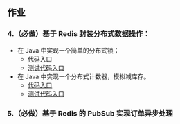 ## 作业
### 4.（必做）基于 Redis 封装分布式数据操作：
* 在 Java 中实现一个简单的分布式锁；
    * [代码入口](./assignment04/src/main/java/io/x12fd16b/assignment/week11/assignment04/lock)
    * [测试代码入口](./assignment04/src/test/java/io/x12fd16b/assignment/week11/assignment04/lock)
* 在 Java 中实现一个分布式计数器，模拟减库存。
    * [代码入口](./assignment04/src/main/java/io/x12fd16b/assignment/week11/assignment04/count)
    * [测试代码入口](./assignment04/src/test/java/io/x12fd16b/assignment/week11/assignment04/count)
### 5.（必做）基于 Redis 的 PubSub 实现订单异步处理